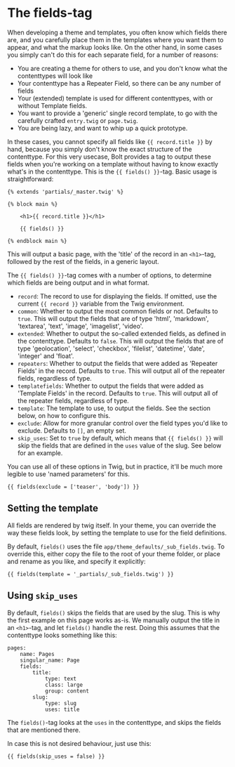 The fields-tag
==============

When developing a theme and templates, you often know which fields there are,
and you carefully place them in the templates where you want them to appear,
and what the markup looks like. On the other hand, in some cases you simply
can't do this for each separate field, for a number of reasons:

 - You are creating a theme for others to use, and you don't know what the
   contenttypes will look like
 - Your contenttype has a Repeater Field, so there can be any number of fields
 - Your (extended) template is used for different contenttypes, with or without
   Template fields.
 - You want to provide a 'generic' single record template, to go with the
   carefully crafted `entry.twig` or `page.twig`.
 - You are being lazy, and want to whip up a quick prototype.

In these cases, you cannot specify all fields like `{{ record.title }}` by
hand, because you simply don't know the exact structure of the contenttype. For
this very usecase, Bolt provides a tag to output these fields when you're
working on a template without having to know exactly what's in the contenttype.
This is the `{{ fields() }}`-tag. Basic usage is straightforward:

```twig
{% extends 'partials/_master.twig' %}

{% block main %}

    <h1>{{ record.title }}</h1>

    {{ fields() }}

{% endblock main %}
```

This will output a basic page, with the 'title' of the record in an `<h1>`-tag,
followed by the rest of the fields, in a generic layout.

The `{{ fields() }}`-tag comes with a number of options, to determine which
fields are being output and in what format.

 - `record`: The record to use for displaying the fields. If omitted, use the
   current `{{ record }}` variable from the Twig environment.
 - `common`: Whether to output the most common fields or not. Defaults to
   `true`. This will output the fields that are of type 'html', 'markdown',
   'textarea', 'text', 'image', 'imagelist', 'video'.
 - `extended`: Whether to output the so-called extended fields, as defined in
   the contenttype. Defaults to `false`. This will output the fields that are
   of type 'geolocation', 'select', 'checkbox', 'filelist', 'datetime', 'date',
   'integer' and 'float'.
 - `repeaters`: Whether to output the fields that were added as 'Repeater
   Fields' in the record. Defaults to `true`. This will output all of the
   repeater fields, regardless of type.
 - `templatefields`: Whether to output the fields that were added as 'Template
   Fields' in the record. Defaults to `true`. This will output all of the
   repeater fields, regardless of type.
 - `template`: The template to use, to output the fields. See the section
   below, on how to configure this.
 - `exclude`: Allow for more granular control over the field types you'd like
   to exclude. Defaults to `[]`, an empty set.
 - `skip_uses`: Set to `true` by default, which means that `{{ fields() }}`
   will skip the fields that are defined in the `uses` value of the slug. See
   below for an example.

You can use all of these options in Twig, but in practice, it'll be much more
legible to use 'named parameters' for this.

```twig
{{ fields(exclude = ['teaser', 'body']) }}
```

Setting the template
--------------------

All fields are rendered by twig itself. In your theme, you can override the way
these fields look, by setting the template to use for the field definitions.

By default, `fields()` uses the file `app/theme_defaults/_sub_fields.twig`. To
override this, either copy the file to the root of your theme folder, or place
and rename as you like, and specify it explicitly:

```twig
{{ fields(template = '_partials/_sub_fields.twig') }}
```

Using `skip_uses`
-----------------

By default, `fields()` skips the fields that are used by the slug. This is why
the first example on this page works as-is. We manually output the title in an
`<h1>`-tag, and let `fields()` handle the rest. Doing this assumes that the
contenttype looks something like this:

```twig
pages:
    name: Pages
    singular_name: Page
    fields:
        title:
            type: text
            class: large
            group: content
        slug:
            type: slug
            uses: title
```

The `fields()`-tag looks at the `uses` in the contenttype, and skips the fields
that are mentioned there.

In case this is not desired behaviour, just use this:

```twig
{{ fields(skip_uses = false) }}
```

